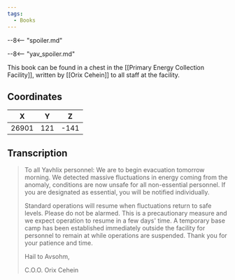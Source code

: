 ```yaml
---
tags:
  - Books
---
```


--8<-- "spoiler.md"

--8<-- "yav_spoiler.md"

This book can be found in a chest in the [[Primary Energy Collection Facility]], written by [[Orix Cehein]] to all staff at the facility.

## Coordinates
| **X** | **Y** | **Z** |
| :---: | :---: | :---: |
| 26901 |  121  | -141  |

## Transcription
> To all Yavhlix personnel: We are to begin evacuation tomorrow morning. We detected massive fluctuations in energy coming from the anomaly, conditions are now unsafe for all non-essential personnel. If you are designated as essential, you will be notified individually.
>
> Standard operations will resume when fluctuations return to safe levels. Please do not be alarmed. This is a precautionary measure and we expect operation to resume in a few days' time. A temporary base camp has been established immediately outside the facility for personnel to remain at while operations are suspended. Thank you for your patience and time.
>
> Hail to Avsohm,
>
> C.O.O. Orix Cehein




